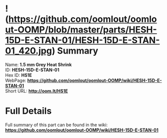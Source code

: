 
!(https://github.com/oomlout/oomlout-OOMP/blob/master/parts/HESH-15D-E-STAN-01/HESH-15D-E-STAN-01_420.jpg)
Summary
=================
  
Name: __1.5 mm Grey Heat Shrink__    
ID: __HESH-15D-E-STAN-01__   
Hex ID: __HS1E__   
WebPage: __https://github.com/oomlout/oomlout-OOMP/wiki/HESH-15D-E-STAN-01__   
Short URL: __http://oom.lt/HS1E__   

Full Details
==========================
Full summary of this part can be found in the wiki:   
__https://github.com/oomlout/oomlout-OOMP/wiki/HESH-15D-E-STAN-01__    

